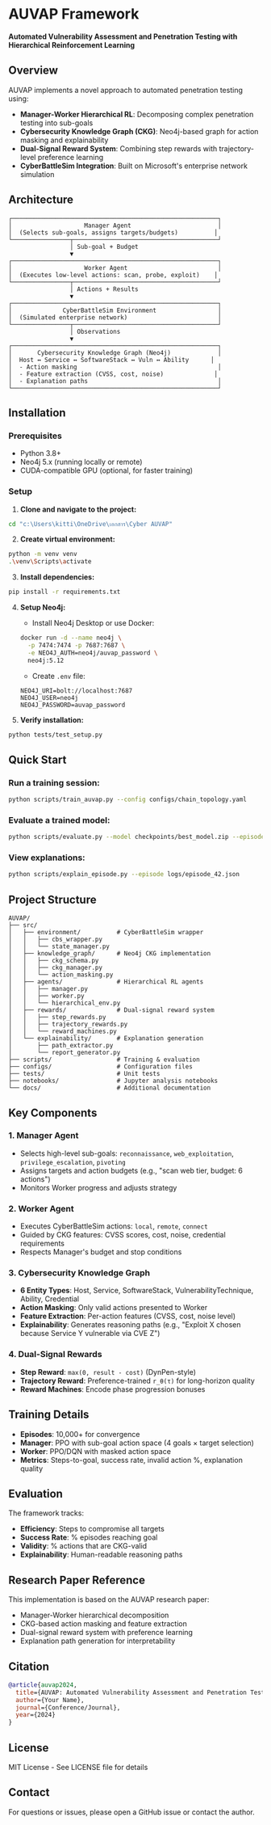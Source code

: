 # AUVAP Framework
**Automated Vulnerability Assessment and Penetration Testing with Hierarchical Reinforcement Learning**

## Overview

AUVAP implements a novel approach to automated penetration testing using:
- **Manager-Worker Hierarchical RL**: Decomposing complex penetration testing into sub-goals
- **Cybersecurity Knowledge Graph (CKG)**: Neo4j-based graph for action masking and explainability
- **Dual-Signal Reward System**: Combining step rewards with trajectory-level preference learning
- **CyberBattleSim Integration**: Built on Microsoft's enterprise network simulation

## Architecture

```
┌─────────────────────────────────────────────────────────┐
│                    Manager Agent                        │
│  (Selects sub-goals, assigns targets/budgets)          │
└────────────────┬────────────────────────────────────────┘
                 │ Sub-goal + Budget
                 ▼
┌─────────────────────────────────────────────────────────┐
│                    Worker Agent                         │
│  (Executes low-level actions: scan, probe, exploit)    │
└────────────────┬────────────────────────────────────────┘
                 │ Actions + Results
                 ▼
┌─────────────────────────────────────────────────────────┐
│              CyberBattleSim Environment                 │
│  (Simulated enterprise network)                         │
└────────────────┬────────────────────────────────────────┘
                 │ Observations
                 ▼
┌─────────────────────────────────────────────────────────┐
│       Cybersecurity Knowledge Graph (Neo4j)             │
│  Host ↔ Service ↔ SoftwareStack ↔ Vuln ↔ Ability      │
│  - Action masking                                       │
│  - Feature extraction (CVSS, cost, noise)              │
│  - Explanation paths                                    │
└─────────────────────────────────────────────────────────┘
```

## Installation

### Prerequisites
- Python 3.8+
- Neo4j 5.x (running locally or remote)
- CUDA-compatible GPU (optional, for faster training)

### Setup

1. **Clone and navigate to the project:**
```bash
cd "c:\Users\kitti\OneDrive\เอกสาร\Cyber AUVAP"
```

2. **Create virtual environment:**
```bash
python -m venv venv
.\venv\Scripts\activate
```

3. **Install dependencies:**
```bash
pip install -r requirements.txt
```

4. **Setup Neo4j:**
   - Install Neo4j Desktop or use Docker:
   ```bash
   docker run -d --name neo4j \
     -p 7474:7474 -p 7687:7687 \
     -e NEO4J_AUTH=neo4j/auvap_password \
     neo4j:5.12
   ```
   - Create `.env` file:
   ```
   NEO4J_URI=bolt://localhost:7687
   NEO4J_USER=neo4j
   NEO4J_PASSWORD=auvap_password
   ```

5. **Verify installation:**
```bash
python tests/test_setup.py
```

## Quick Start

### Run a training session:
```bash
python scripts/train_auvap.py --config configs/chain_topology.yaml
```

### Evaluate a trained model:
```bash
python scripts/evaluate.py --model checkpoints/best_model.zip --episodes 100
```

### View explanations:
```bash
python scripts/explain_episode.py --episode logs/episode_42.json
```

## Project Structure

```
AUVAP/
├── src/
│   ├── environment/          # CyberBattleSim wrapper
│   │   ├── cbs_wrapper.py
│   │   └── state_manager.py
│   ├── knowledge_graph/      # Neo4j CKG implementation
│   │   ├── ckg_schema.py
│   │   ├── ckg_manager.py
│   │   └── action_masking.py
│   ├── agents/               # Hierarchical RL agents
│   │   ├── manager.py
│   │   ├── worker.py
│   │   └── hierarchical_env.py
│   ├── rewards/              # Dual-signal reward system
│   │   ├── step_rewards.py
│   │   ├── trajectory_rewards.py
│   │   └── reward_machines.py
│   └── explainability/       # Explanation generation
│       ├── path_extractor.py
│       └── report_generator.py
├── scripts/                  # Training & evaluation
├── configs/                  # Configuration files
├── tests/                    # Unit tests
├── notebooks/                # Jupyter analysis notebooks
└── docs/                     # Additional documentation
```

## Key Components

### 1. Manager Agent
- Selects high-level sub-goals: `reconnaissance`, `web_exploitation`, `privilege_escalation`, `pivoting`
- Assigns targets and action budgets (e.g., "scan web tier, budget: 6 actions")
- Monitors Worker progress and adjusts strategy

### 2. Worker Agent
- Executes CyberBattleSim actions: `local`, `remote`, `connect`
- Guided by CKG features: CVSS scores, cost, noise, credential requirements
- Respects Manager's budget and stop conditions

### 3. Cybersecurity Knowledge Graph
- **6 Entity Types**: Host, Service, SoftwareStack, VulnerabilityTechnique, Ability, Credential
- **Action Masking**: Only valid actions presented to Worker
- **Feature Extraction**: Per-action features (CVSS, cost, noise level)
- **Explainability**: Generates reasoning paths (e.g., "Exploit X chosen because Service Y vulnerable via CVE Z")

### 4. Dual-Signal Rewards
- **Step Reward**: `max(0, result - cost)` (DynPen-style)
- **Trajectory Reward**: Preference-trained `r_θ(τ)` for long-horizon quality
- **Reward Machines**: Encode phase progression bonuses

## Training Details

- **Episodes**: 10,000+ for convergence
- **Manager**: PPO with sub-goal action space (4 goals × target selection)
- **Worker**: PPO/DQN with masked action space
- **Metrics**: Steps-to-goal, success rate, invalid action %, explanation quality

## Evaluation

The framework tracks:
- **Efficiency**: Steps to compromise all targets
- **Success Rate**: % episodes reaching goal
- **Validity**: % actions that are CKG-valid
- **Explainability**: Human-readable reasoning paths

## Research Paper Reference

This implementation is based on the AUVAP research paper:
- Manager-Worker hierarchical decomposition
- CKG-based action masking and feature extraction
- Dual-signal reward system with preference learning
- Explanation path generation for interpretability

## Citation

```bibtex
@article{auvap2024,
  title={AUVAP: Automated Vulnerability Assessment and Penetration Testing Framework with Hierarchical RL},
  author={Your Name},
  journal={Conference/Journal},
  year={2024}
}
```

## License

MIT License - See LICENSE file for details

## Contact

For questions or issues, please open a GitHub issue or contact the author.
